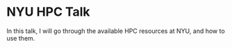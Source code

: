 # NYU HPC Talk

In this talk, I will go through the available HPC resources at NYU, and how to use them.
